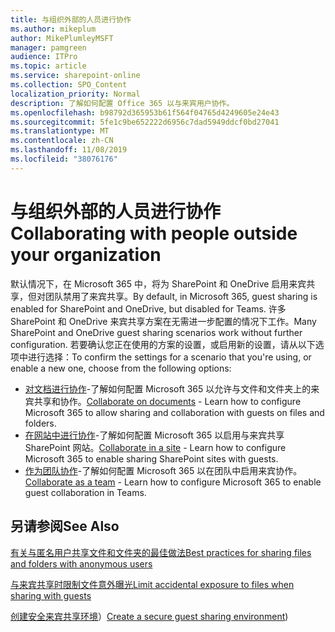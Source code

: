 ```yaml
---
title: 与组织外部的人员进行协作
ms.author: mikeplum
author: MikePlumleyMSFT
manager: pamgreen
audience: ITPro
ms.topic: article
ms.service: sharepoint-online
ms.collection: SPO_Content
localization_priority: Normal
description: 了解如何配置 Office 365 以与来宾用户协作。
ms.openlocfilehash: b98792d365953b61f564f04765d4249605e24e43
ms.sourcegitcommit: 5fe1c9be652222d6956c7dad5949ddcf0bd27041
ms.translationtype: MT
ms.contentlocale: zh-CN
ms.lasthandoff: 11/08/2019
ms.locfileid: "38076176"
---
```

# <a name="collaborating-with-people-outside-your-organization"></a><span data-ttu-id="5ad0a-103">与组织外部的人员进行协作</span><span class="sxs-lookup"><span data-stu-id="5ad0a-103">Collaborating with people outside your organization</span></span>

<span data-ttu-id="5ad0a-104">默认情况下，在 Microsoft 365 中，将为 SharePoint 和 OneDrive 启用来宾共享，但对团队禁用了来宾共享。</span><span class="sxs-lookup"><span data-stu-id="5ad0a-104">By default, in Microsoft 365, guest sharing is enabled for SharePoint and OneDrive, but disabled for Teams.</span></span> <span data-ttu-id="5ad0a-105">许多 SharePoint 和 OneDrive 来宾共享方案在无需进一步配置的情况下工作。</span><span class="sxs-lookup"><span data-stu-id="5ad0a-105">Many SharePoint and OneDrive guest sharing scenarios work without further configuration.</span></span> <span data-ttu-id="5ad0a-106">若要确认您正在使用的方案的设置，或启用新的设置，请从以下选项中进行选择：</span><span class="sxs-lookup"><span data-stu-id="5ad0a-106">To confirm the settings for a scenario that you're using, or enable a new one, choose from the following options:</span></span>

- <span data-ttu-id="5ad0a-107">[对文档进行协作](collaborate-on-documents.md)-了解如何配置 Microsoft 365 以允许与文件和文件夹上的来宾共享和协作。</span><span class="sxs-lookup"><span data-stu-id="5ad0a-107">[Collaborate on documents](collaborate-on-documents.md) - Learn how to configure Microsoft 365 to allow sharing and collaboration with guests on files and folders.</span></span>
- <span data-ttu-id="5ad0a-108">[在网站中进行协作](collaborate-in-a-site.md)-了解如何配置 Microsoft 365 以启用与来宾共享 SharePoint 网站。</span><span class="sxs-lookup"><span data-stu-id="5ad0a-108">[Collaborate in a site](collaborate-in-a-site.md) - Learn how to configure Microsoft 365 to enable sharing SharePoint sites with guests.</span></span>
- <span data-ttu-id="5ad0a-109">[作为团队协作](collaborate-as-a-team.md)-了解如何配置 Microsoft 365 以在团队中启用来宾协作。</span><span class="sxs-lookup"><span data-stu-id="5ad0a-109">[Collaborate as a team](collaborate-as-a-team.md) - Learn how to configure Microsoft 365 to enable guest collaboration in Teams.</span></span>

## <a name="see-also"></a><span data-ttu-id="5ad0a-110">另请参阅</span><span class="sxs-lookup"><span data-stu-id="5ad0a-110">See Also</span></span>

[<span data-ttu-id="5ad0a-111">有关与匿名用户共享文件和文件夹的最佳做法</span><span class="sxs-lookup"><span data-stu-id="5ad0a-111">Best practices for sharing files and folders with anonymous users</span></span>](best-practices-anonymous-sharing.md)

[<span data-ttu-id="5ad0a-112">与来宾共享时限制文件意外曝光</span><span class="sxs-lookup"><span data-stu-id="5ad0a-112">Limit accidental exposure to files when sharing with guests</span></span>](sharing-limit-accidental-exposure.md)

<span data-ttu-id="5ad0a-113">[创建安全来宾共享环境](create-a-secure-guest-sharing-environment.md)）</span><span class="sxs-lookup"><span data-stu-id="5ad0a-113">[Create a secure guest sharing environment](create-a-secure-guest-sharing-environment.md))</span></span>
